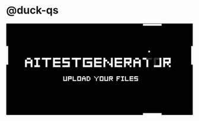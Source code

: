 # @duck-qs

<p align="center">
  <img src="./public/main.png" alt="duck-qa logo" width="900"/>
</p>
